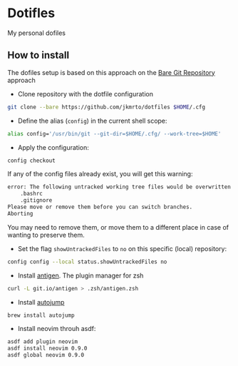 # Dotifles

My personal dofiles

## How to install

The dofiles setup is based on this approach on the [Bare Git Repository](https://www.atlassian.com/git/tutorials/dotfiles) approach 

- Clone repository with the dotfile configuration
```bash
git clone --bare https://github.com/jkmrto/dotfiles $HOME/.cfg   
```

- Define the alias (`config`) in the current shell scope:
```bash
alias config='/usr/bin/git --git-dir=$HOME/.cfg/ --work-tree=$HOME'
```

- Apply the configuration:

```bash
config checkout
```

If any of the config files already exist, you will get this warning:

```bash
error: The following untracked working tree files would be overwritten by checkout:
    .bashrc
    .gitignore
Please move or remove them before you can switch branches.
Aborting
```

You may need to remove them, or move them to a different place in case of wanting to preserve them.

- Set the flag `showUntrackedFiles` to `no` on this specific (local) repository:

```bash
config config --local status.showUntrackedFiles no
```

- Install [antigen](https://github.com/zsh-users/antigen). The plugin manager for zsh
```bash
curl -L git.io/antigen > .zsh/antigen.zsh                        
```

- Install [autojump](https://github.com/wting/autojump)

```bash
brew install autojump
```

- Install neovim throuh asdf:

```bash
asdf add plugin neovim
asdf install neovim 0.9.0
asdf global neovim 0.9.0
```
